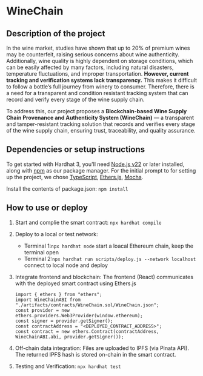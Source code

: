 # WineChain

## Description of the project
In the wine market, studies have shown that up to 20% of premium wines may be counterfeit, raising serious concerns about wine authenticity. Additionally, wine quality is highly dependent on storage conditions, which can be easily affected by many factors, including natural disasters, temperature fluctuations, and improper transportation. **However, current tracking and verification systems lack transparency.** This makes it difficult to follow a bottle’s full journey from winery to consumer. Therefore, there is a need for a transparent and condition resistant tracking system that can record and verify every stage of the wine supply chain.

To address this, our project proposes a **Blockchain-based Wine Supply Chain Provenance and Authenticity System (WineChain)** — a transparent and tamper-resistant tracking solution that records and verifies every stage of the wine supply chain, ensuring trust, traceability, and quality assurance.

## Dependencies or setup instructions
To get started with Hardhat 3, you'll need [Node.js v22](https://nodejs.org/) or later installed, along with [npm](https://www.npmjs.com/) as our package manager. For the initial prompt to for setting up the project, we chose [TypeScript](https://www.typescriptlang.org/), [Ethers.js](https://docs.ethers.org/v5/), [Mocha](https://mochajs.org/).

Install the contents of package.json: `npm install`


## How to use or deploy
1. Start and complie the smart contract:
    `npx hardhat compile`

2. Deploy to a local or test network:
    - Terminal 1:`npx hardhat node` start a loacal Ethereum chain, keep the terminal open
    - Terminal 2:`npx hardhat run scripts/deploy.js --network localhost` connect to local node and deploy 


3. Integrate frontend and blockchain:
The frontend (React) communicates with the deployed smart contract using Ethers.js
    ```
    import { ethers } from "ethers";
    import WineChainABI from "./artifacts/contracts/WineChain.sol/WineChain.json";
    const provider = new ethers.providers.Web3Provider(window.ethereum);
    const signer = provider.getSigner();
    const contractAddress = "<DEPLOYED_CONTRACT_ADDRESS>";
    const contract = new ethers.Contract(contractAddress, WineChainABI.abi, provider.getSigner());
    ```

4. Off-chain data integration:
Files are uploaded to IPFS (via Pinata API).
The returned IPFS hash is stored on-chain in the smart contract.
6. Testing and Verification: 
`npx hardhat test`
